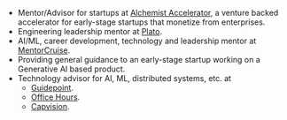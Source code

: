 - Mentor/Advisor for startups at [Alchemist Accelerator](https://www.alchemistaccelerator.com), a venture backed accelerator for early-stage startups that monetize from enterprises.
- Engineering leadership mentor at [Plato](https://www.platohq.com/@manas-talukdar-zfyuvrxm6if).
- AI/ML, career development, technology and leadership mentor at [MentorCruise](https://mentorcruise.com/mentor/manastalukdar/).
- Providing general guidance to an early-stage startup working on a Generative AI based product.
- Technology advisor for AI, ML, distributed systems, etc. at
  - [Guidepoint](https://www.guidepoint.com).
  - [Office Hours](https://officehours.com/).
  - [Capvision](https://capvision.com).
